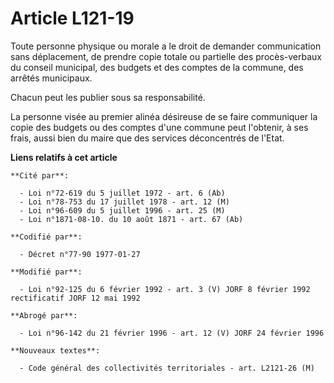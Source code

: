 # Article L121-19

Toute personne physique ou morale a le droit de demander communication sans déplacement, de prendre copie totale ou partielle
des procès-verbaux du conseil municipal, des budgets et des comptes de la commune, des arrêtés municipaux.

Chacun peut les publier sous sa responsabilité.

La personne visée au premier alinéa désireuse de se faire communiquer la copie des budgets ou des comptes d'une commune peut
l'obtenir, à ses frais, aussi bien du maire que des services déconcentrés de l'Etat.

**Liens relatifs à cet article**

	**Cité par**:

	  - Loi n°72-619 du 5 juillet 1972 - art. 6 (Ab)
	  - Loi n°78-753 du 17 juillet 1978 - art. 12 (M)
	  - Loi n°96-609 du 5 juillet 1996 - art. 25 (M)
	  - Loi n°1871-08-10. du 10 août 1871 - art. 67 (Ab)

	**Codifié par**:

	  - Décret n°77-90 1977-01-27

	**Modifié par**:

	  - Loi n°92-125 du 6 février 1992 - art. 3 (V) JORF 8 février 1992 rectificatif JORF 12 mai 1992

	**Abrogé par**:

	  - Loi n°96-142 du 21 février 1996 - art. 12 (V) JORF 24 février 1996

	**Nouveaux textes**:

	  - Code général des collectivités territoriales - art. L2121-26 (M)
